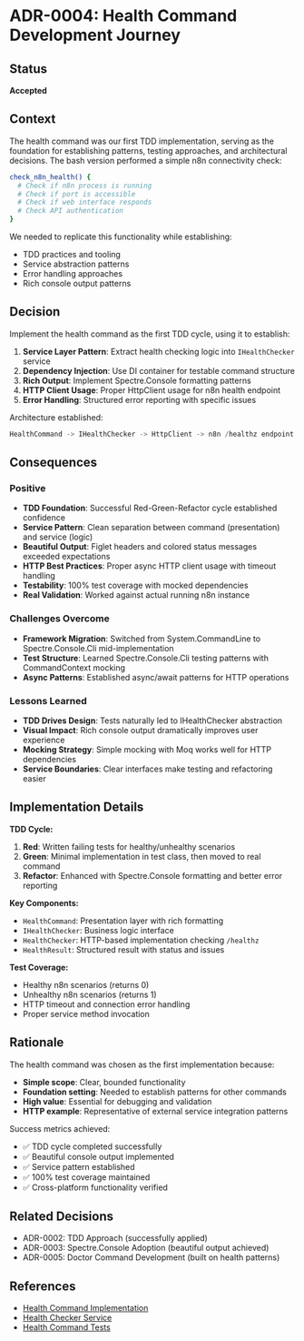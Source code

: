 # ADR-0004: Health Command Development Journey

## Status
**Accepted**

## Context
The health command was our first TDD implementation, serving as the foundation for establishing patterns, testing approaches, and architectural decisions. The bash version performed a simple n8n connectivity check:

```bash
check_n8n_health() {
  # Check if n8n process is running
  # Check if port is accessible  
  # Check if web interface responds
  # Check API authentication
}
```

We needed to replicate this functionality while establishing:
- TDD practices and tooling
- Service abstraction patterns
- Error handling approaches
- Rich console output patterns

## Decision
Implement the health command as the first TDD cycle, using it to establish:

1. **Service Layer Pattern**: Extract health checking logic into `IHealthChecker` service
2. **Dependency Injection**: Use DI container for testable command structure
3. **Rich Output**: Implement Spectre.Console formatting patterns
4. **HTTP Client Usage**: Proper HttpClient usage for n8n health endpoint
5. **Error Handling**: Structured error reporting with specific issues

Architecture established:
```csharp
HealthCommand -> IHealthChecker -> HttpClient -> n8n /healthz endpoint
```

## Consequences

### Positive
- **TDD Foundation**: Successful Red-Green-Refactor cycle established confidence
- **Service Pattern**: Clean separation between command (presentation) and service (logic)
- **Beautiful Output**: Figlet headers and colored status messages exceeded expectations
- **HTTP Best Practices**: Proper async HTTP client usage with timeout handling
- **Testability**: 100% test coverage with mocked dependencies
- **Real Validation**: Worked against actual running n8n instance

### Challenges Overcome
- **Framework Migration**: Switched from System.CommandLine to Spectre.Console.Cli mid-implementation
- **Test Structure**: Learned Spectre.Console.Cli testing patterns with CommandContext mocking
- **Async Patterns**: Established async/await patterns for HTTP operations

### Lessons Learned
- **TDD Drives Design**: Tests naturally led to IHealthChecker abstraction
- **Visual Impact**: Rich console output dramatically improves user experience
- **Mocking Strategy**: Simple mocking with Moq works well for HTTP dependencies
- **Service Boundaries**: Clear interfaces make testing and refactoring easier

## Implementation Details

**TDD Cycle:**
1. **Red**: Written failing tests for healthy/unhealthy scenarios
2. **Green**: Minimal implementation in test class, then moved to real command
3. **Refactor**: Enhanced with Spectre.Console formatting and better error reporting

**Key Components:**
- `HealthCommand`: Presentation layer with rich formatting
- `IHealthChecker`: Business logic interface
- `HealthChecker`: HTTP-based implementation checking `/healthz`
- `HealthResult`: Structured result with status and issues

**Test Coverage:**
- Healthy n8n scenarios (returns 0)
- Unhealthy n8n scenarios (returns 1)
- HTTP timeout and connection error handling
- Proper service method invocation

## Rationale
The health command was chosen as the first implementation because:
- **Simple scope**: Clear, bounded functionality  
- **Foundation setting**: Needed to establish patterns for other commands
- **High value**: Essential for debugging and validation
- **HTTP example**: Representative of external service integration patterns

Success metrics achieved:
- ✅ TDD cycle completed successfully
- ✅ Beautiful console output implemented
- ✅ Service pattern established
- ✅ 100% test coverage maintained
- ✅ Cross-platform functionality verified

## Related Decisions
- ADR-0002: TDD Approach (successfully applied)
- ADR-0003: Spectre.Console Adoption (beautiful output achieved)
- ADR-0005: Doctor Command Development (built on health patterns)

## References
- [Health Command Implementation](../../dotnet/src/FlowForge.Console/Commands/HealthCommand.cs)
- [Health Checker Service](../../dotnet/src/FlowForge.Console/Services/HealthChecker.cs)
- [Health Command Tests](../../dotnet/tests/FlowForge.Console.Tests/Commands/HealthCommandTests.cs)